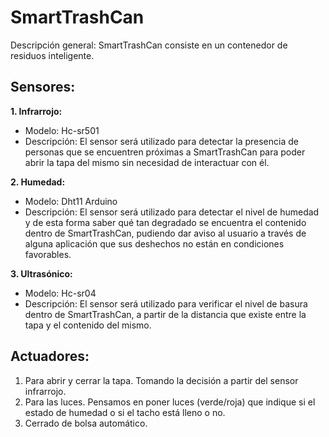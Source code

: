 # SmartTrashCan

Descripción general: SmartTrashCan consiste en un contenedor de residuos inteligente. 

## Sensores:

**1. Infrarrojo:**
- Modelo: Hc-sr501
- Descripción: El sensor será utilizado para detectar la presencia de personas que se encuentren próximas a SmartTrashCan para poder abrir la tapa del mismo sin necesidad de interactuar con él.

**2. Humedad:**
- Modelo: Dht11 Arduino
- Descripción: El sensor será utilizado para detectar el nivel de humedad y de esta forma saber qué tan degradado se encuentra el contenido dentro de SmartTrashCan, pudiendo dar aviso al usuario a través de alguna aplicación que sus deshechos no están en condiciones favorables.

**3. Ultrasónico:**
- Modelo: Hc-sr04
- Descripción: El sensor será utilizado para verificar el nivel de basura dentro de SmartTrashCan, a partir de la distancia que existe entre la tapa y el contenido del mismo. 

## Actuadores:
1. Para abrir y cerrar la tapa. Tomando la decisión a partir del sensor infrarrojo.
2. Para las luces. Pensamos en poner luces (verde/roja) que indique si el estado de humedad o si el tacho está lleno o no.
3. Cerrado de bolsa automático. 
